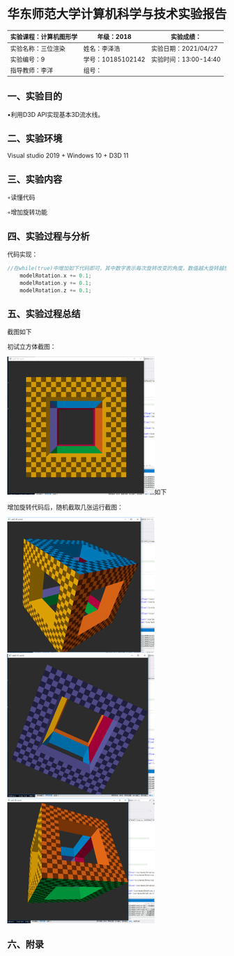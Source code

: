 # 华东师范大学计算机科学与技术实验报告

| 实验课程：计算机图形学 | 年级：2018        | 实验成绩：            |
| ---------------------- | ----------------- | --------------------- |
| 实验名称：三位渲染     | 姓名：李泽浩      | 实验日期：2021/04/27  |
| 实验编号：9            | 学号：10185102142 | 实验时间：13:00-14:40 |
| 指导教师：李洋         | 组号：            |                       |

## 一、实验目的

•利用D3D API实现基本3D流水线。



## 二、实验环境

Visual studio 2019 + Windows 10 + D3D 11



## 三、实验内容

◦读懂代码

◦增加旋转功能



## 四、实验过程与分析

代码实现：

```c++
//在while(true)中增加如下代码即可，其中数字表示每次旋转改变的角度，数值越大旋转越快
	modelRotation.x += 0.1;
	modelRotation.y += 0.1;
	modelRotation.z += 0.1;
```



## 五、实验过程总结

截图如下

初试立方体截图：

<img src="LAB9.assets/1.PNG" alt="1" style="zoom: 33%;" />如下



增加旋转代码后，随机截取几张运行截图：

<img src="LAB9.assets/2.PNG" alt="2" style="zoom:33%;" />

<img src="LAB9.assets/3.PNG" alt="3" style="zoom:33%;" />

<img src="LAB9.assets/4.PNG" alt="4" style="zoom:33%;" />



## 六、附录





